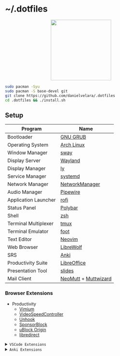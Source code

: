 # ~/.dotfiles

<p align="center">
   <img src="https://user-images.githubusercontent.com/13500134/150906114-216d4c5b-06f0-4ef4-a6d9-9087f2bc33b2.png" width="200"/>
</p>


```bash
sudo pacman -Syu
sudo pacman -S base-devel git
git clone https://github.com/danielvelara/.dotfiles
cd .dotfiles && ./install.sh
```

## Setup

| Program              | Name                                           |
| -------------------- | ---------------------------------------------- |
| Bootloader           | [GNU GRUB](https://www.gnu.org/software/grub/) |
| Operating System     | [Arch Linux](https://archlinux.org/)           |
| Window Manager       | [sway](https://swaywm.org/)                    |
| Display Server       | [Wayland](https://wayland.freedesktop.org/)    |
| Display Manager      | [ly](https://github.com/fairyglade/ly)         |
| Service Manager      | [systemd](https://systemd.io/)                 |
| Network Manager      | [NetworkManager](https://networkmanager.dev/)  |
| Audio Manager        | [Pipewire](https://www.pipewire.org/)          |
| Application Launcher | [rofi](https://github.com/davatorium/rofi)     |
| Status Panel         | [Polybar](https://polybar.github.io/)          |
| Shell                | [zsh](https://www.zsh.org/)                    |
| Terminal Multiplexer | [tmux](https://github.com/tmux/tmux/wiki)      |
| Terminal Emulator    | [foot](https://codeberg.org/dnkl/foot)         |
| Text Editor          | [Neovim](https://neovim.io/)                   |
| Web Browser          | [LibreWolf](https://librewolf.net/)            |
| SRS                  | [Anki](https://apps.ankiweb.net/)              |
| Productivity Suite   | [LibreOffice](https://www.libreoffice.org/)    |
| Presentation Tool    | [slides](https://github.com/maaslalani/slides) |
| Mail Client          | [NeoMutt](https://neomutt.org/) + [Muttwizard](https://muttwizard.com/)                                 |


### Browser Extensions

- Productivity
  - [Vimium](https://chrome.google.com/webstore/detail/vimium/dbepggeogbaibhgnhhndojpepiihcmeb/)
  - [VideoSpeedController](https://chrome.google.com/webstore/detail/video-speed-controller/nffaoalbilbmmfgbnbgppjihopabppdk)
  - [Unhook](https://chrome.google.com/webstore/detail/unhook-remove-youtube-rec/khncfooichmfjbepaaaebmommgaepoid)
  - [SponsorBlock](https://chrome.google.com/webstore/detail/sponsorblock-for-youtube/mnjggcdmjocbbbhaepdhchncahnbgone)
  - [uBlock Origin](https://chrome.google.com/webstore/detail/ublock-origin/cjpalhdlnbpafiamejdnhcphjbkeiagm)
  - [libredirect](https://github.com/libredirect/libredirect)


<details>
<summary><code>VSCode Extensions</code></summary>

- [Thunder Client](https://marketplace.visualstudio.com/items?itemName=rangav.vscode-thunder-client)
- [Vim](https://marketplace.visualstudio.com/items?itemName=vscodevim.vim)

</details>

<details>
<summary><code>Anki Extensions</code></summary>

- Heatmap: Manual Install
- Image Occlusion: 1374772155
- ProgrssBar: 2091361802
- Syntax Highlighting for Code: 1463041493
- Anki Simulator: 817108664
- Frozen Fields: 516643804
- Advanced Review Bottom Bar: 1136455830

</details>
